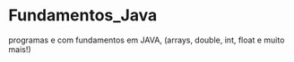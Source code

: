 # Fundamentos_Java
 programas e com fundamentos em JAVA, (arrays, double, int, float e muito mais!)
